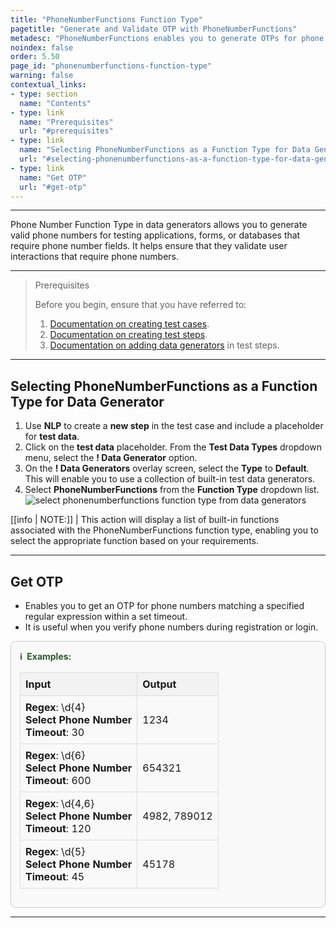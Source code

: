 ```yaml
---
title: "PhoneNumberFunctions Function Type"
pagetitle: "Generate and Validate OTP with PhoneNumberFunctions"
metadesc: "PhoneNumberFunctions enables you to generate OTPs for phone numbers and validate them during registration or login, ensuring secure and accurate verification."
noindex: false
order: 5.50
page_id: "phonenumberfunctions-function-type"
warning: false
contextual_links:
- type: section
  name: "Contents"
- type: link
  name: "Prerequisites"
  url: "#prerequisites"
- type: link
  name: "Selecting PhoneNumberFunctions as a Function Type for Data Generator"
  url: "#selecting-phonenumberfunctions-as-a-function-type-for-data-generator"
- type: link
  name: "Get OTP"
  url: "#get-otp"
---
```


---

Phone Number Function Type in data generators allows you to generate valid phone numbers for testing applications, forms, or databases that require phone number fields. It helps ensure that they validate user interactions that require phone numbers.

---

> <p id="prerequisites">Prerequisites</p>
>
> Before you begin, ensure that you have referred to:
> 1. [Documentation on creating test cases](https://testsigma.com/docs/test-cases/manage/add-edit-delete/#create-test-case).
> 2. [Documentation on creating test steps](https://testsigma.com/docs/test-cases/create-test-steps/overview/).
> 3. [Documentation on adding data generators](https://testsigma.com/docs/test-data/types/data-generator/#add-data-generators-in-test-steps) in test steps.

---

## **Selecting PhoneNumberFunctions as a Function Type for Data Generator**

1. Use **NLP** to create a **new step** in the test case and include a placeholder for **test data**.
2. Click on the **test data** placeholder. From the **Test Data Types** dropdown menu, select the **! Data Generator** option.
3. On the **! Data Generators** overlay screen, select the **Type** to **Default**. This will enable you to use a collection of built-in test data generators.
4. Select **PhoneNumberFunctions** from the **Function Type** dropdown list. ![select phonenumberfunctions function type from data generators](https://s3.amazonaws.com/static-docs.testsigma.com/new_images/projects/applications/phonenumberfunctions_functiontype_dg.gif)

[[info | NOTE:]]
| This action will display a list of built-in functions associated with the PhoneNumberFunctions function type, enabling you to select the appropriate function based on your requirements.

---

## **Get OTP**

- Enables you to get an OTP for phone numbers matching a specified regular expression within a set timeout. 
- It is useful when you verify phone numbers during registration or login.

<style>
  .example-container {
    border: 1px solid #ccc;
    border-radius: 8px;
    padding: 1em;
    margin: 1em 0;
    background-color: #f9f9f9;
  }
  .example-title {
    color: #2d572c;
    font-weight: bold;
    display: flex;
    align-items: center;
    margin-bottom: 0.5em;
  }
  .example-title span {
    margin-right: 0.5em;
  }
  .example-table {
    width: 100%;
    border-collapse: collapse;
  }
  .example-table th, .example-table td {
    border: 1px solid #ddd;
    padding: 0.5em;
    text-align: left;
  }
  .example-table th {
    background-color: #f2f2f2;
  }
</style>

<div class="example-container">
  <div class="example-title">
    <span>ℹ️</span>Examples:
  </div>
  <table class="example-table">
    <thead>
      <tr>
        <th>Input</th>
        <th>Output</th>
      </tr>
    </thead>
    <tbody>
      <!-- Example 1 -->
      <tr>
        <td>
          <b>Regex</b>: \d{4}<br>
          <b>Select Phone Number</b><br>
          <b>Timeout</b>: 30
        </td>
        <td>1234</td>
      </tr>
      <!-- Example 2 -->
      <tr>
        <td>
          <b>Regex</b>: \d{6}<br>
          <b>Select Phone Number</b><br>
          <b>Timeout</b>: 600
        </td>
        <td>654321</td>
      </tr>
      <!-- Example 3 -->
      <tr>
        <td>
          <b>Regex</b>: \d{4,6}<br>
          <b>Select Phone Number</b><br>
          <b>Timeout</b>: 120
        </td>
        <td>4982, 789012</td>
      </tr>
      <!-- Example 4 -->
      <tr>
        <td>
          <b>Regex</b>: \d{5}<br>
          <b>Select Phone Number</b><br>
          <b>Timeout</b>: 45
        </td>
        <td>45178</td>
      </tr>
    </tbody>
  </table>
</div>

----
